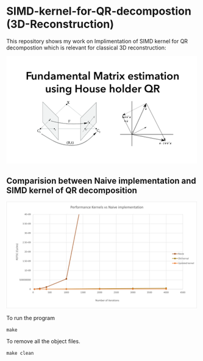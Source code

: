 # SIMD-kernel-for-QR-decompostion  (3D-Reconstruction)

This repository shows my work on Implimentation of SIMD kernel for QR decompostion which is relevant for classical 3D reconstruction: 

<img src="https://github.com/vishnumh/SIMD-kernel-for-QR-decompostion---3D-Reconstruction/blob/master/front%20image.png" width="500">

## Comparision between Naive implementation and SIMD kernel of QR decomposition
<img src="https://github.com/vishnumh/SIMD-kernel-for-QR-decompostion---3D-Reconstruction/blob/master/results.png" width="500">

To run the program
```
make
```
To remove all the object files.
```
make clean
```
